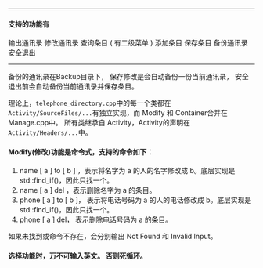 ***
#### 支持的功能有
输出通讯录
修改通讯录
查询条目 ( 有二级菜单 )
添加条目
保存条目
备份通讯录
安全退出
***
备份的通讯录在Backup目录下， 保存修改是会自动备份一份当前通讯录， 安全退出前会自动备份当前通讯录并保存条目。

理论上，```telephone_directory.cpp```中的每一个类都在```Activity/SourceFiles/...```有独立实现，而 Modify 和 Container合并在 Manage.cpp中。 
所有类继承自 Activity，Activity的声明在```Activity/Headers/...```中。


#### Modify(修改)功能是命令式，支持的命令如下：
1.  name [ a ] to [ b ] ，表示将名字为 a 的人的名字修改成 b。底层实现是 std::find_if()，因此只找一个。
2. name [ a ] del ，表示删除名字为 a 的条目。
3. phone [ a ] to [ b ]， 表示将电话号码为 a 的人的电话修改成 b。底层实现是 std::find_if()，因此只找一个。
4. phone [ a ] del， 表示删除电话号码为 a 的条目。

如果未找到或命令不存在，会分别输出 Not Found 和 Invalid Input。

#### 选择功能时，万不可输入英文。 否则死循环。
